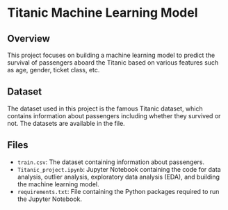 # Titanic Machine Learning Model

## Overview
This project focuses on building a machine learning model to predict the survival of passengers aboard the Titanic based on various features such as age, gender, ticket class, etc.
## Dataset
The dataset used in this project is the famous Titanic dataset, which contains information about passengers including whether they survived or not. The datasets are available in the file.
## Files
- `train.csv`: The dataset containing information about passengers.
- `Titanic_project.ipynb`: Jupyter Notebook containing the code for data analysis, outlier analysis, exploratory data analysis (EDA), and building the machine learning model.
- `requirements.txt`: File containing the Python packages required to run the Jupyter Notebook.
